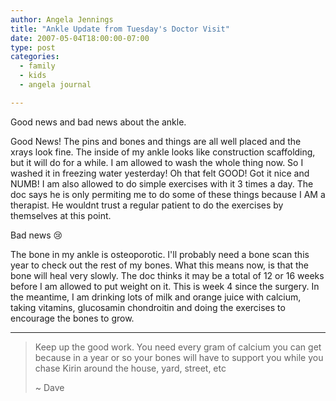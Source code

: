 ```yaml
---
author: Angela Jennings
title: "Ankle Update from Tuesday's Doctor Visit"
date: 2007-05-04T18:00:00-07:00
type: post
categories:
  - family
  - kids
  - angela journal

---
```


Good news and bad news about the ankle.

Good News! The pins and bones and things are all well placed and the xrays look fine. The inside of my ankle looks like construction scaffolding, but it will do for a while. I am allowed to wash the whole thing now. So I washed it in freezing water yesterday! Oh that felt GOOD! Got it nice and NUMB! I am also allowed to do simple exercises with it 3 times a day. The doc says he is only permiting me to do some of these things because I AM a therapist. He wouldnt trust a regular patient to do the exercises by themselves at this point.

<!--more-->

Bad news  :cry:

The bone in my ankle is osteoporotic. I'll probably need a bone scan this year to check out the rest of my bones. What this means now, is that the bone will heal very slowly. The doc thinks it may be a total of 12 or 16 weeks before I am allowed to put weight on it. This is week 4 since the surgery.
In the meantime, I am drinking lots of milk and orange juice with calcium, taking vitamins, glucosamin chondroitin and doing the exercises to encourage the bones to grow. 

---

> Keep up the good work. You need every gram of calcium you can get because in a year or so your bones will have to support you while you chase Kirin around the house, yard, street, etc
>
> ~ Dave
